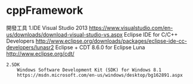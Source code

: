 # cppFramework

開發工具
	1.IDE
		Visual Studio 2013
			https://www.visualstudio.com/en-us/downloads/download-visual-studio-vs.aspx
		Eclipse IDE for C/C++ Developers 
			http://www.eclipse.org/downloads/packages/eclipse-ide-cc-developers/lunasr2
		Eclipse + CDT 8.6.0 for Eclipse Luna
			http://www.eclipse.org/cdt/

	2.SDK
		Windows Software Development Kit (SDK) for Windows 8.1
		https://msdn.microsoft.com/en-us/windows/desktop/bg162891.aspx